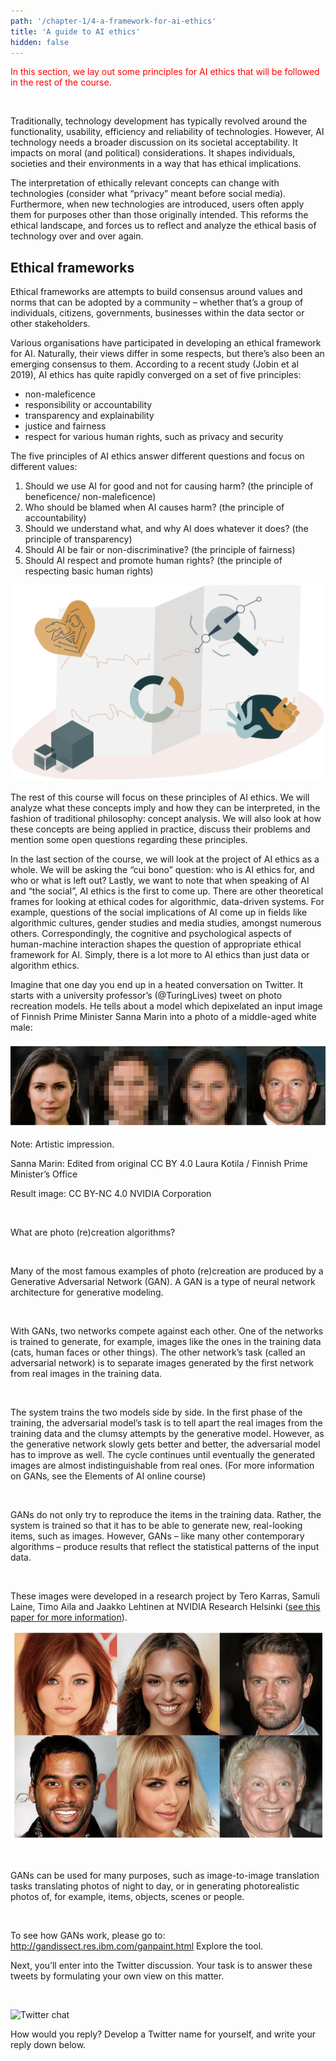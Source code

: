 ```yaml
---
path: '/chapter-1/4-a-framework-for-ai-ethics'
title: 'A guide to AI ethics'
hidden: false
---
```


<hero-icon heroIcon='chap1'/>

<styled-text>

<p style="color:red;">In this section, we lay out some principles for AI ethics that will be followed in the rest of the course.  </p>

<br>

Traditionally, technology development has typically revolved around the functionality, usability, efficiency and reliability of technologies. However, AI  technology needs a broader discussion on its societal acceptability. It impacts on moral (and political) considerations. It shapes individuals, societies and their environments in a way that has ethical implications.

The interpretation of ethically relevant concepts can change with technologies (consider what “privacy” meant before social media). Furthermore, when new technologies are introduced, users often apply them for purposes other than those originally intended. This reforms the ethical landscape, and forces us to reflect and analyze the ethical basis of technology over and over again.

## Ethical frameworks

Ethical frameworks are attempts to build consensus around values and norms that can be adopted by a community – whether that’s a group of individuals, citizens, governments, businesses within the data sector or other stakeholders.

Various organisations have participated in developing an ethical framework for AI. Naturally, their views differ in some respects, but there’s also been an emerging consensus to them. According to a recent study (Jobin et al 2019), AI ethics has quite rapidly converged on a set of five principles:

* non-maleficence
* responsibility or accountability
* transparency and explainability
* justice and fairness
* respect for various human rights, such as privacy and security

The five principles of AI ethics answer different questions and focus on different values:

1. Should we use AI for good and not for causing  harm? (the principle of beneficence/ non-maleficence)
2. Who should be blamed when AI causes harm? (the principle of accountability)
3. Should we understand what, and why AI does whatever it does? (the principle of transparency)
4. Should AI be fair or non-discriminative? (the principle of fairness)
5. Should AI respect and promote human rights? (the principle of respecting basic human rights)

</styled-text>

<img src="./big-five.svg" alt="Big five"> </img>

<styled-text>

The rest of this course will focus on these principles of AI ethics. We will analyze what these concepts imply and how they can be interpreted, in the fashion of traditional philosophy: concept analysis. We will also look at how these concepts are being applied in practice, discuss their problems and mention some open questions regarding these principles.

In the last section of the course, we will look at the project of AI ethics as a whole. We will be asking the “cui bono” question: who is AI ethics for, and who or what is left out?
Lastly, we want to note that when speaking of AI and “the social”, AI ethics is the first to come up. There are other theoretical frames for looking at ethical codes for algorithmic, data-driven systems. For example, questions of the social implications of AI come up in fields like algorithmic cultures, gender studies and media studies, amongst numerous others. Correspondingly, the cognitive and psychological aspects of human-machine interaction shapes the question of appropriate ethical framework for AI. Simply, there is a lot more to AI ethics than just data or algorithm ethics.

</styled-text>

<quiz id="85149553-407a-4733-a4a0-18d54a4715cd"></quiz>

<quiz id="0e72de1d-165b-4d3e-9e62-1008a83f2e8f"></quiz>

<quiz id="33ef4765-0577-4eed-b8e6-81a96c9a9804"></quiz>


<quiz id="c956ae17-d49d-4148-8414-029a14f3ff4c">

Imagine that one day you end up in a heated conversation on Twitter. It starts with a university professor’s (@TuringLives) tweet on photo recreation models. He tells about a model which depixelated an input image of Finnish Prime Minister Sanna Marin into a photo of a middle-aged white male:

 ![Transforming image of Sanna Marin](./chap1-transf.png)

Note: Artistic impression. </br>

Sanna Marin: Edited from original CC BY 4.0 Laura Kotila / Finnish Prime Minister’s Office </br>

Result image: CC BY-NC 4.0 NVIDIA Corporation </br>

</br>

What are photo (re)creation algorithms?

<br>

Many of the most famous examples of photo (re)creation are produced by a Generative Adversarial Network (GAN). A GAN is a type of neural network architecture for generative modeling.

<br>

With GANs, two networks compete against each other. One of the networks is trained to generate, for example, images like the ones in the training data (cats, human faces or other things). The other network’s task (called an adversarial network) is to separate images generated by the first network from real images in the training data.

<br>

The system trains the two models side by side. In the first phase of the training, the adversarial model’s task is to tell apart the real images from the training data and the clumsy attempts by the generative model. However, as the generative network slowly gets better and better, the adversarial model has to improve as well. The cycle continues until eventually the generated images are almost indistinguishable from real ones. (For more information on GANs, see the Elements of AI online course)

<br>

GANs do not only try to reproduce the items in the training data. Rather, the system is trained so that it has to be able to generate new, real-looking items, such as images. However, GANs – like many other contemporary algorithms – produce results that reflect the statistical patterns of the input data.

<br>

These images were developed in a research project by Tero Karras, Samuli Laine, Timo Aila and Jaakko Lehtinen at NVIDIA Research Helsinki ([see this paper for more information](https://research.aalto.fi/en/publications/progressive-growing-of-gans-for-improved-quality-stability-and-va)).

![Exercise 3 image of people](./Exercise_3_image_2.png)

<br>

GANs can be used for many purposes, such as image-to-image translation tasks translating photos of night to day, or in generating photorealistic photos of, for example, items, objects, scenes or people.

<br>

To see how GANs work, please go to: http://gandissect.res.ibm.com/ganpaint.html
Explore the tool.

Next, you’ll enter into the Twitter discussion. Your task is to answer these tweets by formulating your own view on this matter.

<br>

![Twitter chat](./twitter-exercise.svg)

How would you reply? Develop a Twitter name for yourself, and write your reply down below.

</quiz>

<quiz id="b2b4b434-f4fa-4364-8b0b-b79daac3f09c"> </quiz>
